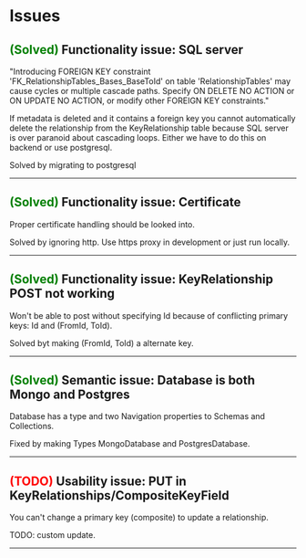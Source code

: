 Issues
=======

## <span style="color:green">(Solved)</span> Functionality issue: SQL server 
"Introducing FOREIGN KEY constraint 'FK_RelationshipTables_Bases_BaseToId' on table 
'RelationshipTables' may cause cycles or multiple cascade paths. Specify ON DELETE NO 
ACTION or ON UPDATE NO ACTION, or modify other FOREIGN KEY constraints."

If metadata is deleted and it contains a foreign key you cannot automatically
delete the relationship from the KeyRelationship table because SQL server is 
over paranoid about cascading loops. Either we have to do this on backend or use postgresql.

Solved by migrating to postgresql

---

## <span style="color:green">(Solved)</span> Functionality issue: Certificate

Proper certificate handling should be looked into.

Solved by ignoring http. Use https proxy in development or just run locally.

---

## <span style="color:green">(Solved)</span> Functionality issue: KeyRelationship POST not working

Won't be able to post without specifying Id because of conflicting primary keys:
Id and (FromId, ToId).

Solved byt making (FromId, ToId) a alternate key.

---

## <span style="color:green">(Solved)</span> Semantic issue: Database is both Mongo and Postgres

Database has a type and two Navigation properties to Schemas and Collections.

Fixed by making Types MongoDatabase and PostgresDatabase.

---
## <span style="color:red">(TODO)</span> Usability issue: PUT in KeyRelationships/CompositeKeyField

You can't change a primary key (composite) to update a relationship.

TODO: custom update.

---
